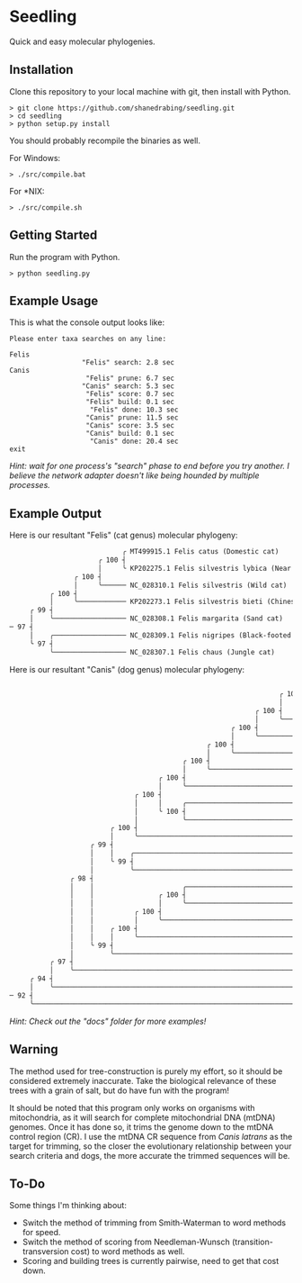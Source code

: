 # Seedling

Quick and easy molecular phylogenies.

## Installation

Clone this repository to your local machine with git, then install with Python.

```console
> git clone https://github.com/shanedrabing/seedling.git
> cd seedling
> python setup.py install
```

You should probably recompile the binaries as well.

For Windows:

```console
> ./src/compile.bat
```

For *NIX:

```console
> ./src/compile.sh
```

## Getting Started

Run the program with Python.

```console
> python seedling.py
```

## Example Usage

This is what the console output looks like:

```console
Please enter taxa searches on any line:

Felis
                  "Felis" search: 2.8 sec
Canis
                   "Felis" prune: 6.7 sec
                  "Canis" search: 5.3 sec
                   "Felis" score: 0.7 sec
                   "Felis" build: 0.1 sec
                    "Felis" done: 10.3 sec
                   "Canis" prune: 11.5 sec
                   "Canis" score: 3.5 sec
                   "Canis" build: 0.1 sec
                    "Canis" done: 20.4 sec
exit
```

*Hint: wait for one process's "search" phase to end before you try another. I
believe the network adapter doesn't like being hounded by multiple processes.*

## Example Output

Here is our resultant "Felis" (cat genus) molecular phylogeny:

```txt
                            ╭ MT499915.1 Felis catus (Domestic cat)
                      ╭ 100 ┤
                      │     ╰ KP202275.1 Felis silvestris lybica (Near Eastern wildcat)
                ╭ 100 ┤
                │     ╰────── NC_028310.1 Felis silvestris (Wild cat)
          ╭ 100 ┤
          │     ╰──────────── KP202273.1 Felis silvestris bieti (Chinese desert cat)
     ╭ 99 ┤
     │    ╰────────────────── NC_028308.1 Felis margarita (Sand cat)
─ 97 ┤
     │    ╭────────────────── NC_028309.1 Felis nigripes (Black-footed cat)
     ╰ 97 ┤
          ╰────────────────── NC_028307.1 Felis chaus (Jungle cat)
```

Here is our resultant "Canis" (dog genus) molecular phylogeny:

```txt
                                                                         ╭ MK948871.1 Canis lupus orion (Greenland wolf)
                                                                   ╭ 100 ┤
                                                                   │     ╰ MH746950.1 Canis lupus lupus (Eurasian wolf)
                                                             ╭ 100 ┤
                                                             │     ╰────── MZ042325.1 Canis lupus familiaris (Dog)
                                                       ╭ 100 ┤
                                                       │     ╰──────────── KC896375.1 Canis lupus campestris (Steppe wolf)
                                                 ╭ 100 ┤
                                                 │     ╰────────────────── KC461238.1 Canis lupus desertorum
                                           ╭ 100 ┤
                                           │     ╰──────────────────────── MZ042323.1 Canis lupus baileyi (Mexican gray wolf)
                                     ╭ 100 ┤
                                     │     ╰────────────────────────────── GQ374438.1 Canis lupus chanco (Mongolian wolf)
                               ╭ 100 ┤
                               │     │     ╭────────────────────────────── LC520095.1 Canis lupus hodophilax (Japanese wolf)
                               │     ╰ 100 ┤
                               │           ╰────────────────────────────── KF661092.1 Canis sp. Russia/33,500
                         ╭ 100 ┤
                         │     ╰────────────────────────────────────────── MH035676.1 Canis lupus dingo (Dingo)
                    ╭ 99 ┤
                    │    │    ╭─────────────────────────────────────────── NC_027956.1 Canis lupaster (African golden wolf)
                    │    ╰ 99 ┤
                    │         ╰─────────────────────────────────────────── KF573616.1 Canis lupus laniger (Tibetan wolf)
               ╭ 98 ┤
               │    │                      ╭────────────────────────────── MZ367921.1 Canis rufus (Red wolf)
               │    │                ╭ 100 ┤
               │    │                │     ╰────────────────────────────── MZ042357.1 Canis latrans (Coyote)
               │    │          ╭ 100 ┤
               │    │          │     ╰──────────────────────────────────── MZ367914.1 Canis lupus lycaon (Eastern Canadian wolf)
               │    │    ╭ 100 ┤
               │    │    │     ╰────────────────────────────────────────── MZ042364.1 Canis lupus (Gray wolf)
               │    ╰ 99 ┤
               │         ╰──────────────────────────────────────────────── KT448274.1 Canis aureus (Golden jackal)
          ╭ 97 ┤
          │    ╰────────────────────────────────────────────────────────── KT448280.1 Canis mesomelas (Black-backed jackal)
     ╭ 94 ┤
     │    ╰─────────────────────────────────────────────────────────────── KT448271.1 Canis adustus (Side-striped jackal)
─ 92 ┤
     ╰──────────────────────────────────────────────────────────────────── KF661079.1 Canis sp. Belgium/36,000
```

*Hint: Check out the "docs" folder for more examples!*

## Warning

The method used for tree-construction is purely my effort, so it should be
considered extremely inaccurate. Take the biological relevance of these trees
with a grain of salt, but do have fun with the program!

It should be noted that this program only works on organisms with mitochondria,
as it will search for complete mitochondrial DNA (mtDNA) genomes. Once it has
done so, it trims the genome down to the mtDNA control region (CR). I use the
mtDNA CR sequence from *Canis latrans* as the target for trimming, so the
closer the evolutionary relationship between your search criteria and dogs, the
more accurate the trimmed sequences will be.

## To-Do

Some things I'm thinking about:

- Switch the method of trimming from Smith-Waterman to word methods for speed.
- Switch the method of scoring from Needleman-Wunsch (transition-transversion
  cost) to word methods as well.
- Scoring and building trees is currently pairwise, need to get that cost down.

